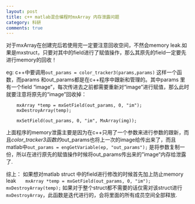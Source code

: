 ```yaml
---
layout: post
title: c++ matlab混合编程时mxArray 内存泄露问题
category: 科研
comments: true
---
```



对于mxArray在创建完后若使用完一定要注意回收空间，不然会memory leak.如果是mxstruct，只要对其中的field进行了赋值操作，那么其原先的field一定要先进行memory的回收！

eg:
c++中要调用`out_params = color_tracker3(params,params)` 这样一个函数，而params 和out_params都是在c++程序中跟新和管理的。其中params 里有一个field “image”，每次传进去之前都需要重新对“image”进行赋值，那么此时就要注意将原先的“image”回收掉：

```
	mxArray *temp = mxGetField(out_params, 0, "im");
	mxDestroyArray(temp);

	mxSetField(out_params, 0, "im", MxArray(img));
```
上面程序的memory泄露主要是因为在c++只用了一个参数来进行参数的跟新，而且*color_tracker3函数的*out_params也将上一次的image给传出来了，而且matlab中`out_params = engGetVariable(ep, "out_params");` 是将参数复制一份，所以在进行原先的赋值操作时候将out_params传出来的”image“内存给泄露了.

综上：
如果想对matlab struct 中的field进行修改的时候首先加上防止memory leak
`	mxArray *temp = mxGetField(out_params, 0, "im");
	mxDestroyArray(temp);`
如果对于整个struct都不需要的话仅需对该struct进行`mxDestroyArray`，此函数是迭代进行的，会将里面的所有成员空间全部释放.


